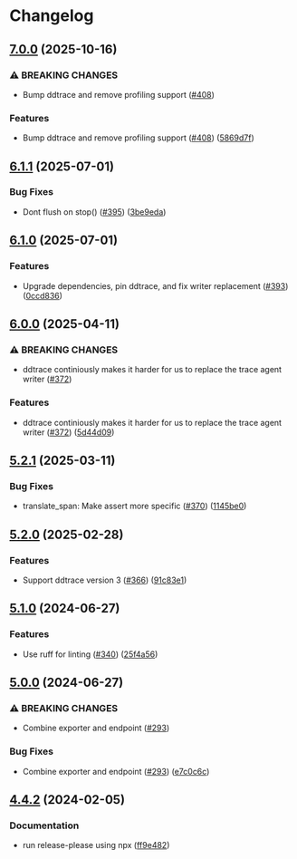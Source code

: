 # Changelog

## [7.0.0](https://github.com/kolonialno/troncos/compare/6.1.1...7.0.0) (2025-10-16)


### ⚠ BREAKING CHANGES

* Bump ddtrace and remove profiling support ([#408](https://github.com/kolonialno/troncos/issues/408))

### Features

* Bump ddtrace and remove profiling support ([#408](https://github.com/kolonialno/troncos/issues/408)) ([5869d7f](https://github.com/kolonialno/troncos/commit/5869d7fcd121b0cbf5701f7b53f731734559693e))

## [6.1.1](https://github.com/kolonialno/troncos/compare/6.1.0...6.1.1) (2025-07-01)


### Bug Fixes

* Dont flush on stop() ([#395](https://github.com/kolonialno/troncos/issues/395)) ([3be9eda](https://github.com/kolonialno/troncos/commit/3be9edab18a0db760f5eb3e937149bd525ea14a3))

## [6.1.0](https://github.com/kolonialno/troncos/compare/6.0.0...6.1.0) (2025-07-01)


### Features

* Upgrade dependencies, pin ddtrace, and fix writer replacement ([#393](https://github.com/kolonialno/troncos/issues/393)) ([0ccd836](https://github.com/kolonialno/troncos/commit/0ccd836fe0713f4091972831a989b12e594eeb0d))

## [6.0.0](https://github.com/kolonialno/troncos/compare/5.2.1...6.0.0) (2025-04-11)


### ⚠ BREAKING CHANGES

* ddtrace continiously makes it harder for us to replace the trace agent writer ([#372](https://github.com/kolonialno/troncos/issues/372))

### Features

* ddtrace continiously makes it harder for us to replace the trace agent writer ([#372](https://github.com/kolonialno/troncos/issues/372)) ([5d44d09](https://github.com/kolonialno/troncos/commit/5d44d09a28a774691ee1024f8ecf85a492055f14))

## [5.2.1](https://github.com/kolonialno/troncos/compare/5.2.0...5.2.1) (2025-03-11)


### Bug Fixes

* translate_span: Make assert more specific ([#370](https://github.com/kolonialno/troncos/issues/370)) ([1145be0](https://github.com/kolonialno/troncos/commit/1145be0fd97433aca8db45262799981943deee44))

## [5.2.0](https://github.com/kolonialno/troncos/compare/5.1.0...5.2.0) (2025-02-28)


### Features

* Support ddtrace version 3 ([#366](https://github.com/kolonialno/troncos/issues/366)) ([91c83e1](https://github.com/kolonialno/troncos/commit/91c83e1166c586e070a6cdc7af1353c817226dd7))

## [5.1.0](https://github.com/kolonialno/troncos/compare/5.0.0...5.1.0) (2024-06-27)


### Features

* Use ruff for linting ([#340](https://github.com/kolonialno/troncos/issues/340)) ([25f4a56](https://github.com/kolonialno/troncos/commit/25f4a56dbda759b6c93efec8f80e483fee80b8c8))

## [5.0.0](https://github.com/kolonialno/troncos/compare/4.4.2...5.0.0) (2024-06-27)


### ⚠ BREAKING CHANGES

* Combine exporter and endpoint ([#293](https://github.com/kolonialno/troncos/issues/293))

### Bug Fixes

* Combine exporter and endpoint ([#293](https://github.com/kolonialno/troncos/issues/293)) ([e7c0c6c](https://github.com/kolonialno/troncos/commit/e7c0c6c6727d47a07c84ca54584b7a4ffac0e7cd))

## [4.4.2](https://github.com/kolonialno/troncos/compare/v4.4.1...4.4.2) (2024-02-05)


### Documentation

* run release-please using npx ([ff9e482](https://github.com/kolonialno/troncos/commit/ff9e482ed7c43d44c43e79de3f2f4eb5d117f855))
